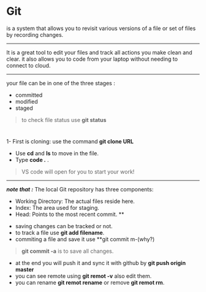 # Git 
is a system that allows you to revisit various versions of a file or set of files by recording changes.
***
It is a great tool to edit your files and track all actions you make clean and clear. it also allows you to code from your laptop without needing to connect to cloud.
***
your file can be in one of the three stages :
* committed
* modified 
* staged
> to check file status use **git status**
#
1- First is cloning: use the command **git clone URL** 
- Use **cd** and **ls** to move in the file.
- Type **code .** .
> VS code will open for you to start your work!
---
***note that :***
 The local Git repository has three components:
* Working Directory: The actual files reside here.
* Index: The area used for staging.
* Head: Points to the most recent commit.
**
- saving changes can be tracked or not.
- to track a file use **git add filename**.
- commiting a file and save it use **git commit m-(why?)
> **git commit -a** is to save all changes.

- at the end you will push it and sync it with github by **git push origin master** 
- you can see remote using **git remot -v** also edit them.
- you can rename **git remot rename** or remove **git remot rm**.
